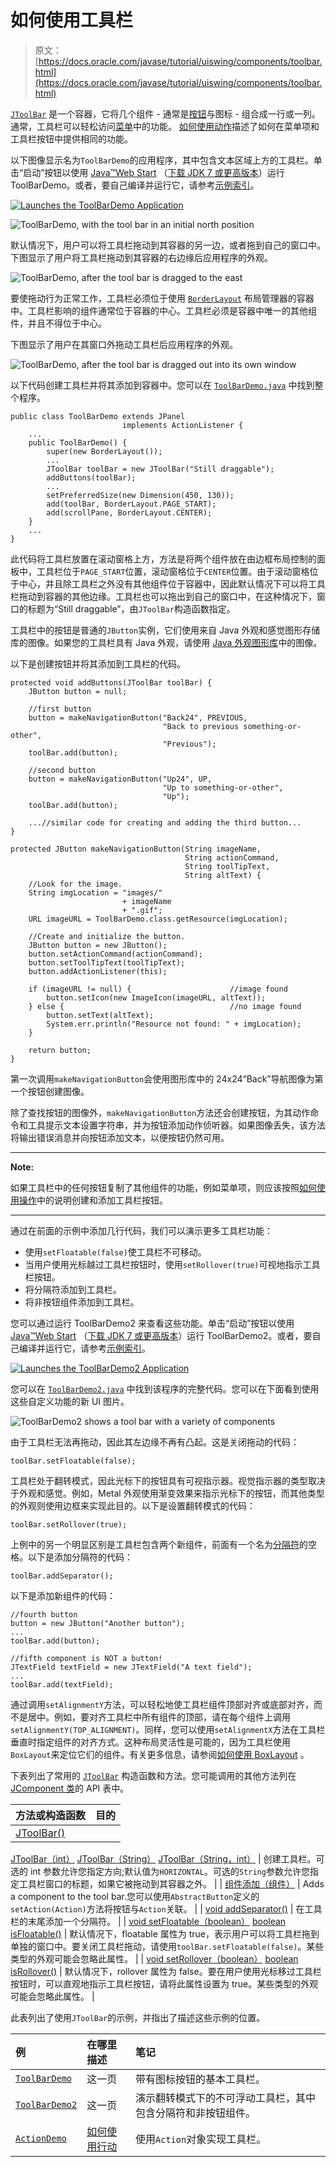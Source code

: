 # 如何使用工具栏

> 原文： [https://docs.oracle.com/javase/tutorial/uiswing/components/toolbar.html](https://docs.oracle.com/javase/tutorial/uiswing/components/toolbar.html)

[`JToolBar`](https://docs.oracle.com/javase/8/docs/api/javax/swing/JToolBar.html) 是一个容器，它将几个组件 - 通常是[按钮](button.html)与图标 - 组合成一行或一列。通常，工具栏可以轻松访问[菜单](menu.html)中的功能。 [如何使用动作](../misc/action.html)描述了如何在菜单项和工具栏按钮中提供相同的功能。

以下图像显示名为`ToolBarDemo`的应用程序，其中包含文本区域上方的工具栏。单击“启动”按钮以使用 [Java™Web Start](http://www.oracle.com/technetwork/java/javase/javawebstart/index.html) （[下载 JDK 7 或更高版本](http://www.oracle.com/technetwork/java/javase/downloads/index.html)）运行 ToolBarDemo。或者，要自己编译并运行它，请参考[示例索引](../examples/components/index.html#ToolBarDemo)。

[![Launches the ToolBarDemo Application](img/4707a69a17729d71c56b2bdbbb4cc61c.jpg)](https://docs.oracle.com/javase/tutorialJWS/samples/uiswing/ToolBarDemoProject/ToolBarDemo.jnlp)

![ToolBarDemo, with the tool bar in an initial north position](img/ecd42f77db0e717a8187ff0858df12a5.jpg)

默认情况下，用户可以将工具栏拖动到其容器的另一边，或者拖到自己的窗口中。下图显示了用户将工具栏拖动到其容器的右边缘后应用程序的外观。

![ToolBarDemo, after the tool bar is dragged to the east](img/ec23f8bccccdb1899676ddf6163e6f72.jpg)

要使拖动行为正常工作，工具栏必须位于使用 [`BorderLayout`](../layout/border.html) 布局管理器的容器中。工具栏影响的组件通常位于容器的中心。工具栏必须是容器中唯一的其他组件，并且不得位于中心。

下图显示了用户在其窗口外拖动工具栏后应用程序的外观。

![ToolBarDemo, after the tool bar is dragged out into its own window](img/5e9ebc7f552b8cf959e7c010cb0db07d.jpg)

以下代码创建工具栏并将其添加到容器中。您可以在 [`ToolBarDemo.java`](../examples/components/ToolBarDemoProject/src/components/ToolBarDemo.java) 中找到整个程序。

```
public class ToolBarDemo extends JPanel
                         implements ActionListener {
    ...
    public ToolBarDemo() {
        super(new BorderLayout());
        ...
        JToolBar toolBar = new JToolBar("Still draggable");
        addButtons(toolBar);
        ...
        setPreferredSize(new Dimension(450, 130));
        add(toolBar, BorderLayout.PAGE_START);
        add(scrollPane, BorderLayout.CENTER);
    }
    ...
}

```

此代码将工具栏放置在滚动窗格上方，方法是将两个组件放在由边框布局控制的面板中，工具栏位于`PAGE_START`位置，滚动窗格位于`CENTER`位置。由于滚动窗格位于中心，并且除工具栏之外没有其他组件位于容器中，因此默认情况下可以将工具栏拖动到容器的其他边缘。工具栏也可以拖出到自己的窗口中，在这种情况下，窗口的标题为“Still draggable”，由`JToolBar`构造函数指定。

工具栏中的按钮是普通的`JButton`实例，它们使用来自 Java 外观和感觉图形存储库的图像。如果您的工具栏具有 Java 外观，请使用 [Java 外观图形库](http://www.oracle.com/technetwork/java/index-138612.html)中的图像。

以下是创建按钮并将其添加到工具栏的代码。

```
protected void addButtons(JToolBar toolBar) {
    JButton button = null;

    //first button
    button = makeNavigationButton("Back24", PREVIOUS,
                                  "Back to previous something-or-other",
                                  "Previous");
    toolBar.add(button);

    //second button
    button = makeNavigationButton("Up24", UP,
                                  "Up to something-or-other",
                                  "Up");
    toolBar.add(button);

    ...//similar code for creating and adding the third button...
}

protected JButton makeNavigationButton(String imageName,
                                       String actionCommand,
                                       String toolTipText,
                                       String altText) {
    //Look for the image.
    String imgLocation = "images/"
                         + imageName
                         + ".gif";
    URL imageURL = ToolBarDemo.class.getResource(imgLocation);

    //Create and initialize the button.
    JButton button = new JButton();
    button.setActionCommand(actionCommand);
    button.setToolTipText(toolTipText);
    button.addActionListener(this);

    if (imageURL != null) {                      //image found
        button.setIcon(new ImageIcon(imageURL, altText));
    } else {                                     //no image found
        button.setText(altText);
        System.err.println("Resource not found: " + imgLocation);
    }

    return button;
}

```

第一次调用`makeNavigationButton`会使用图形库中的 24x24“Back”导航图像为第一个按钮创建图像。

除了查找按钮的图像外，`makeNavigationButton`方法还会创建按钮，为其动作命令和工具提示文本设置字符串，并为按钮添加动作侦听器。如果图像丢失，该方法将输出错误消息并向按钮添加文本，以便按钮仍然可用。

* * *

**Note:** 

如果工具栏中的任何按钮复制了其他组件的功能，例如菜单项，则应该按照[如何使用操作](../misc/action.html)中的说明创建和添加工具栏按钮。

* * *

通过在前面的示例中添加几行代码，我们可以演示更多工具栏功能：

*   使用`setFloatable(false)`使工具栏不可移动。
*   当用户使用光标越过工具栏按钮时，使用`setRollover(true)`可视地指示工具栏按钮。
*   将分隔符添加到工具栏。
*   将非按钮组件添加到工具栏。

您可以通过运行 ToolBarDemo2 来查看这些功能。单击“启动”按钮以使用 [Java™Web Start](http://www.oracle.com/technetwork/java/javase/javawebstart/index.html) （[下载 JDK 7 或更高版本](http://www.oracle.com/technetwork/java/javase/downloads/index.html)）运行 ToolBarDemo2。或者，要自己编译并运行它，请参考[示例索引](../examples/components/index.html#ToolBarDemo2)。

[![Launches the ToolBarDemo2 Application](img/4707a69a17729d71c56b2bdbbb4cc61c.jpg)](https://docs.oracle.com/javase/tutorialJWS/samples/uiswing/ToolBarDemo2Project/ToolBarDemo2.jnlp)

您可以在 [`ToolBarDemo2.java`](../examples/components/ToolBarDemo2Project/src/components/ToolBarDemo2.java) 中找到该程序的完整代码。您可以在下面看到使用这些自定义功能的新 UI 图片。

![ToolBarDemo2 shows a tool bar with a variety of components](img/980e397711addb126e0d126325b859a8.jpg)

由于工具栏无法再拖动，因此其左边缘不再有凸起。这是关闭拖动的代码：

```
toolBar.setFloatable(false);

```

工具栏处于翻转模式，因此光标下的按钮具有可视指示器。视觉指示器的类型取决于外观和感觉。例如，Metal 外观使用渐变效果来指示光标下的按钮，而其他类型的外观则使用边框来实现此目的。以下是设置翻转模式的代码：

```
toolBar.setRollover(true);

```

上例中的另一个明显区别是工具栏包含两个新组件，前面有一个名为[分隔符](separator.html)的空格。以下是添加分隔符的代码：

```
toolBar.addSeparator();

```

以下是添加新组件的代码：

```
//fourth button
button = new JButton("Another button");
...
toolBar.add(button);

//fifth component is NOT a button!
JTextField textField = new JTextField("A text field");
...
toolBar.add(textField);

```

通过调用`setAlignmentY`方法，可以轻松地使工具栏组件顶部对齐或底部对齐，而不是居中。例如，要对齐工具栏中所有组件的顶部，请在每个组件上调用`setAlignmentY(TOP_ALIGNMENT)`。同样，您可以使用`setAlignmentX`方法在工具栏垂直时指定组件的对齐方式。这种布局灵活性是可能的，因为工具栏使用`BoxLayout`来定位它们的组件。有关更多信息，请参阅[如何使用 BoxLayout](../layout/box.html) 。

下表列出了常用的 [`JToolBar`](https://docs.oracle.com/javase/8/docs/api/javax/swing/JToolBar.html) 构造函数和方法。您可能调用的其他方法列在 [JComponent 类](jcomponent.html)的 API 表中。

| 方法或构造函数 | 目的 |
| --- | --- |
| [JToolBar()](https://docs.oracle.com/javase/8/docs/api/javax/swing/JToolBar.html#JToolBar--)
[JToolBar（int）](https://docs.oracle.com/javase/8/docs/api/javax/swing/JToolBar.html#JToolBar-int-)
[JToolBar（String）](https://docs.oracle.com/javase/8/docs/api/javax/swing/JToolBar.html#JToolBar-java.lang.String-)
[JToolBar（String，int）](https://docs.oracle.com/javase/8/docs/api/javax/swing/JToolBar.html#JToolBar-java.lang.String-int-) | 创建工具栏。可选的 int 参数允许您指定方向;默认值为`HORIZONTAL`。可选的`String`参数允许您指定工具栏窗口的标题，如果它被拖动到其容器之外。 |
| [组件添加（组件）](https://docs.oracle.com/javase/8/docs/api/java/awt/Container.html#add-java.awt.Component-) | Adds a component to the tool bar.您可以使用`AbstractButton`定义的`setAction(Action)`方法将按钮与`Action`关联。 |
| [void addSeparator()](https://docs.oracle.com/javase/8/docs/api/javax/swing/JToolBar.html#addSeparator--) | 在工具栏的末尾添加一个分隔符。 |
| [void setFloatable（boolean）](https://docs.oracle.com/javase/8/docs/api/javax/swing/JToolBar.html#setFloatable-boolean-)
[boolean isFloatable()](https://docs.oracle.com/javase/8/docs/api/javax/swing/JToolBar.html#isFloatable--) | 默认情况下，floatable 属性为 true，表示用户可以将工具栏拖到单独的窗口中。要关闭工具栏拖动，请使用`toolBar.setFloatable(false)`。某些类型的外观可能会忽略此属性。 |
| [void setRollover（boolean）](https://docs.oracle.com/javase/8/docs/api/javax/swing/JToolBar.html#setRollover-boolean-)
[boolean isRollover()](https://docs.oracle.com/javase/8/docs/api/javax/swing/JToolBar.html#isRollover--) | 默认情况下，rollover 属性为 false。要在用户使用光标移过工具栏按钮时，可以直观地指示工具栏按钮，请将此属性设置为 true。某些类型的外观可能会忽略此属性。 |

此表列出了使用`JToolBar`的示例，并指出了描述这些示例的位置。

| 例 | 在哪里描述 | 笔记 |
| :-- | :-- | :-- |
| [`ToolBarDemo`](../examples/components/index.html#ToolBarDemo) | 这一页 | 带有图标按钮的基本工具栏。 |
| [`ToolBarDemo2`](../examples/components/index.html#ToolBarDemo2) | 这一页 | 演示翻转模式下的不可浮动工具栏，其中包含分隔符和非按钮组件。 |
| [`ActionDemo`](../examples/misc/index.html#ActionDemo) | [如何使用行动](../misc/action.html) | 使用`Action`对象实现工具栏。 |
